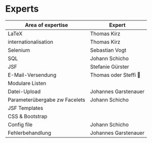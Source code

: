 # Experts

| Area of expertise | Expert |
| ----------------- | ------ |
| LaTeX | Thomas Kirz |
| internationalisation | Thomas Kirz |
| Selenium | Sebastian Vogt |
| SQL | Johann Schicho |
| JSF | Stefanie Gürster |
| E-Mail-Versendung | Thomas oder Steffi 🤔 |
| Modulare Listen | |
| Datei-Upload | Johannes Garstenauer |
| Parameterübergabe zw Facelets |  Johann Schicho |
| JSF Templates | |
| CSS & Bootstrap | |
| Config file | Johann Schicho |
| Fehlerbehandlung | Johannes Garstenauer |
